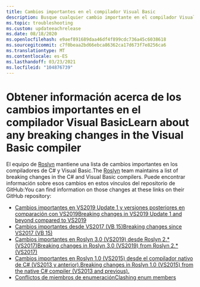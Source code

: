 ```yaml
---
title: Cambios importantes en el compilador Visual Basic
description: Busque cualquier cambio importante en el compilador Visual Basic que esté usando.
ms.topic: troubleshooting
ms.custom: updateeachrelease
ms.date: 08/18/2020
ms.openlocfilehash: e9aef891689daa46df4f899cdc736a45c6038618
ms.sourcegitcommit: c7f0beaa2bd66ebca86362ca17d673f7e8256ca6
ms.translationtype: MT
ms.contentlocale: es-ES
ms.lasthandoff: 03/23/2021
ms.locfileid: "104876739"
---
```

# <a name="learn-about-any-breaking-changes-in-the-visual-basic-compiler"></a><span data-ttu-id="beb33-103">Obtener información acerca de los cambios importantes en el compilador Visual Basic</span><span class="sxs-lookup"><span data-stu-id="beb33-103">Learn about any breaking changes in the Visual Basic compiler</span></span>

<span data-ttu-id="beb33-104">El equipo de [Roslyn](https://github.com/dotnet/roslyn) mantiene una lista de cambios importantes en los compiladores de C# y Visual Basic.</span><span class="sxs-lookup"><span data-stu-id="beb33-104">The [Roslyn](https://github.com/dotnet/roslyn) team maintains a list of breaking changes in the C# and Visual Basic compilers.</span></span> <span data-ttu-id="beb33-105">Puede encontrar información sobre esos cambios en estos vínculos del repositorio de GitHub:</span><span class="sxs-lookup"><span data-stu-id="beb33-105">You can find information on those changes at these links on their GitHub repository:</span></span>

- [<span data-ttu-id="beb33-106">Cambios importantes en VS2019 Update 1 y versiones posteriores en comparación con VS2019</span><span class="sxs-lookup"><span data-stu-id="beb33-106">Breaking changes in VS2019 Update 1 and beyond compared to VS2019</span></span>](https://github.com/dotnet/roslyn/blob/main/docs/compilers/Visual%20Basic/Compiler%20Breaking%20Changes%20-%20post%20VS2019.md)
- [<span data-ttu-id="beb33-107">Cambios importantes desde VS2017 (VB 15)</span><span class="sxs-lookup"><span data-stu-id="beb33-107">Breaking changes since VS2017 (VB 15)</span></span>](https://github.com/dotnet/roslyn/blob/main/docs/compilers/Visual%20Basic/Compiler%20Breaking%20Changes%20-%20post%20VS2017.md)
- [<span data-ttu-id="beb33-108">Cambios importantes en Roslyn 3.0 (VS2019) desde Roslyn 2.\* (VS2017)</span><span class="sxs-lookup"><span data-stu-id="beb33-108">Breaking changes in Roslyn 3.0 (VS2019) from Roslyn 2.\* (VS2017)</span></span>](https://github.com/dotnet/roslyn/blob/main/docs/compilers/Visual%20Basic/Compiler%20Breaking%20Changes%20-%20VS2019.md)
- [<span data-ttu-id="beb33-109">Cambios importantes en Roslyn 1.0 (VS2015) desde el compilador nativo de C# (VS2013 y anterior).</span><span class="sxs-lookup"><span data-stu-id="beb33-109">Breaking changes in Roslyn 1.0 (VS2015) from the native C# compiler (VS2013 and previous).</span></span>](https://github.com/dotnet/roslyn/blob/main/docs/compilers/Visual%20Basic/Compiler%20Breaking%20Changes%20-%20VS2015.md)
- [<span data-ttu-id="beb33-110">Conflictos de miembros de enumeración</span><span class="sxs-lookup"><span data-stu-id="beb33-110">Clashing enum members</span></span>](https://github.com/dotnet/roslyn/blob/main/docs/compilers/Visual%20Basic/Clashing%20Enum%20Members.md)
